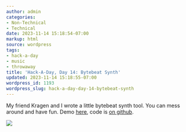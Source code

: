 ```yaml
---
author: admin
categories:
- Non-Technical
- Technical
date: 2023-11-14 15:18:54-07:00
markup: html
source: wordpress
tags:
- hack-a-day
- music
- throwaway
title: 'Hack-A-Day, Day 14: Bytebeat Synth'
updated: 2023-11-14 15:18:55-07:00
wordpress_id: 1193
wordpress_slug: hack-a-day-day-14-bytebeat-synth
---
```

My friend Kragen and I wrote a little bytebeat synth tool. You can mess around and have fun. Demo [here][1], code is [on github][2].

[![](https://blog.za3k.com/wp-content/uploads/2023/11/screenshot-4.png)][3]

[1]: https://za3k.github.io/ha3k-14-synth/
[2]: https://github.com/za3k/ha3k-14-synth
[3]: https://za3k.github.io/ha3k-14-synth/

